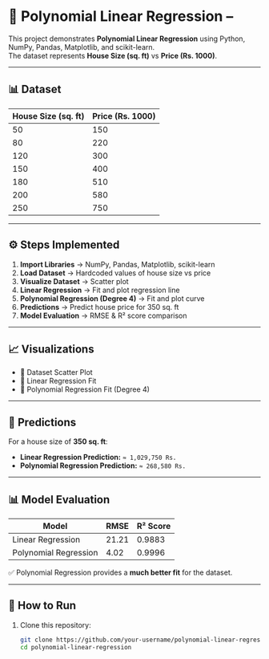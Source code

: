 # 📌 Polynomial Linear Regression – 

This project demonstrates **Polynomial Linear Regression** using Python, NumPy, Pandas, Matplotlib, and scikit-learn.  
The dataset represents **House Size (sq. ft)** vs **Price (Rs. 1000)**.  

---

## 📊 Dataset
| House Size (sq. ft) | Price (Rs. 1000) |
|----------------------|------------------|
| 50                   | 150              |
| 80                   | 220              |
| 120                  | 300              |
| 150                  | 400              |
| 180                  | 510              |
| 200                  | 580              |
| 250                  | 750              |

---

## ⚙️ Steps Implemented
1. **Import Libraries** → NumPy, Pandas, Matplotlib, scikit-learn  
2. **Load Dataset** → Hardcoded values of house size vs price  
3. **Visualize Dataset** → Scatter plot  
4. **Linear Regression** → Fit and plot regression line  
5. **Polynomial Regression (Degree 4)** → Fit and plot curve  
6. **Predictions** → Predict house price for 350 sq. ft  
7. **Model Evaluation** → RMSE & R² score comparison  

---

## 📈 Visualizations
- 📍 Dataset Scatter Plot  
- 📍 Linear Regression Fit  
- 📍 Polynomial Regression Fit (Degree 4)  

---

## 🔮 Predictions
For a house size of **350 sq. ft**:  
- **Linear Regression Prediction:** `≈ 1,029,750 Rs.`  
- **Polynomial Regression Prediction:** `≈ 268,580 Rs.`  

---

## 📊 Model Evaluation
| Model                  | RMSE  | R² Score |
|-------------------------|-------|----------|
| Linear Regression       | 21.21 | 0.9883   |
| Polynomial Regression   | 4.02  | 0.9996   |

✅ Polynomial Regression provides a **much better fit** for the dataset.

---

## 🚀 How to Run
1. Clone this repository:
   ```bash
   git clone https://github.com/your-username/polynomial-linear-regression.git
   cd polynomial-linear-regression
